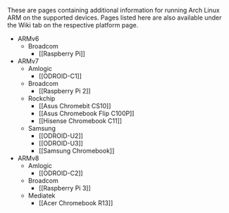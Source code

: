 These are pages containing additional information for running Arch Linux ARM on the supported devices. Pages listed here are also available under the Wiki tab on the respective platform page.

* ARMv6
    * Broadcom
        * [[Raspberry Pi]]
* ARMv7
    * Amlogic
        * [[ODROID-C1]]
    * Broadcom
        * [[Raspberry Pi 2]]
    * Rockchip
        * [[Asus Chromebit CS10]]
        * [[Asus Chromebook Flip C100P]]
        * [[Hisense Chromebook C11]]
    * Samsung
        * [[ODROID-U2]]
        * [[ODROID-U3]]
        * [[Samsung Chromebook]]
* ARMv8
    * Amlogic
        * [[ODROID-C2]]
    * Broadcom
        * [[Raspberry Pi 3]]
    * Mediatek
        * [[Acer Chromebook R13]]
